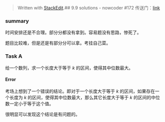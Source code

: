 


> Written with [StackEdit](https://stackedit.io/).## 9.9 solutions - nowcoder #172
传送门：[link](https://www.nowcoder.com/acm/contest/172#question)
### summary
时间安排还是不合理。部分分都没有拿到。容易题没有思路，惨死了。

题目比较难，但是还是有部分分可以拿。考挂自己菜。
### Task A
给一个数列，求一个长度大于等于 $k$ 的区间，使得其中位数最大。
#### Error
考场上想到了一个错误的结论。即对于一个长度大于等于 $k$ 的区间，如果存在一个长度为 $k$ 的区间，使得其中位数最大，那么其它长度大于等于 $k$ 的区间的中位数一定小于等于这个值。

很明显可以发现这个结论是有问题的。
<!--stackedit_data:
eyJoaXN0b3J5IjpbLTEyNzk2MTEyNjQsNzMwOTk4MTE2XX0=
-->